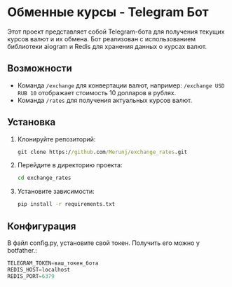 # Обменные курсы - Telegram Бот

Этот проект представляет собой Telegram-бота для получения текущих курсов валют и их обмена. Бот реализован с использованием библиотеки aiogram и Redis для хранения данных о курсах валют.

## Возможности

- Команда `/exchange` для конвертации валют, например: `/exchange USD RUB 10` отображает стоимость 10 долларов в рублях.
- Команда `/rates` для получения актуальных курсов валют.

## Установка

1. Клонируйте репозиторий:
    ```cmd
    git clone https://github.com/Merunj/exchange_rates.git
    ```
2. Перейдите в директорию проекта:
    ```cmd
    cd exchange_rates
    ```
3. Установите зависимости:
    ```cmd
    pip install -r requirements.txt
    ```

## Конфигурация

В файл config.py, установите свой токен. Получить его можно у botfather.:
```python
TELEGRAM_TOKEN=ваш_токен_бота
REDIS_HOST=localhost
REDIS_PORT=6379
```
